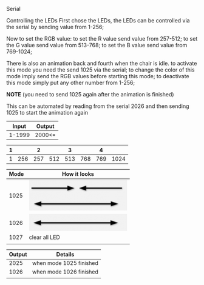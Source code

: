 Serial 

Controlling the LEDs
First chose the LEDs, the LEDs can be controlled via the serial by sending value from 1-256;

Now to set the RGB value:
to set the R value send value from 257-512;
to set the G value send value from 513-768;
to set the B value send value from 769-1024;

There is also an animation back and fourth when the chair is idle.
to activate this mode you need the send 1025 via the serial;
to change the color of this mode imply send the RGB values before starting this mode;
to deactivate this mode simply put any other number from 1-256;

**NOTE** (you need to send 1025 again after the animation is finished)

This can be automated by reading from the serial 2026 and then sending 1025 to start the animation again

| Input  | Output |
| ------ | ------ |
| 1-1999 | 2000<= |

| 1    |      | 2    |      | 3    |      | 4    |      |
| ---- | ---- | ---- | ---- | ---- | ---- | ---- | ---- |
| 1    | 256  | 257  | 512  | 513  | 768  | 769  | 1024 |

| Mode | How it looks                                                 |
| ---- | ------------------------------------------------------------ |
| 1025 | ![image-20210312093704131](https://github.com/Macka323/chair/blob/main/images/Screenshot%202021-03-12%2009372.png?raw=true) |
| 1026 | ![Screenshot 2021-03-12 093729.png](https://github.com/Macka323/chair/blob/main/images/Screenshot%202021-03-12%20093729.png?raw=true) |
| 1027 | clear all LED                                                |
|      |                                                              |

| Output | Details                 |
| ------ | ----------------------- |
| 2025   | when mode 1025 finished |
| 1026   | when mode 1026 finished |
|        |                         |

